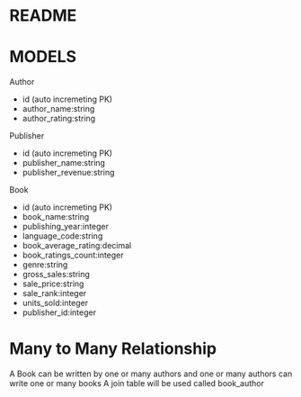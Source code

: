 # README

# MODELS
Author
  - id (auto incremeting PK)
  - author_name:string
  - author_rating:string

Publisher
  - id (auto incremeting PK)
  - publisher_name:string
  - publisher_revenue:string

Book

  - id (auto incremeting PK)
  - book_name:string
  - publishing_year:integer
  - language_code:string
  - book_average_rating:decimal
  - book_ratings_count:integer
  - genre:string
  - gross_sales:string
  - sale_price:string
  - sale_rank:integer
  - units_sold:integer
  - publisher_id:integer

# Many to Many Relationship
A Book can be written by one or many authors and one or many authors can write one or many books
A join table will be used called book_author